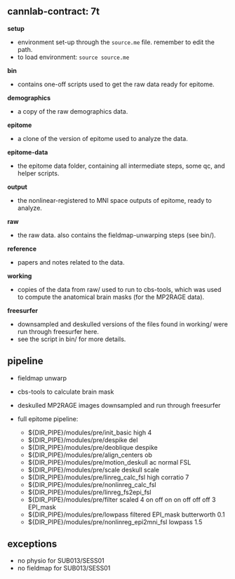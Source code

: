 cannlab-contract: 7t
--------------------

**setup**

+ environment set-up through the `source.me` file. remember to edit the path.
+ to load environment: `source source.me`


**bin**

+ contains one-off scripts used to get the raw data ready for epitome.

**demographics**

+ a copy of the raw demographics data.

**epitome**

+ a clone of the version of epitome used to analyze the data.

**epitome-data**

+ the epitome data folder, containing all intermediate steps, some qc, and helper scripts.

**output**

+ the nonlinear-registered to MNI space outputs of epitome, ready to analyze.

**raw**

+ the raw data. also contains the fieldmap-unwarping steps (see bin/).

**reference**

+ papers and notes related to the data.

**working**

+ copies of the data from raw/ used to run to cbs-tools, which was used to compute the anatomical brain masks (for the MP2RAGE data).

**freesurfer**

+ downsampled and deskulled versions of the files found in working/ were run through freesurfer here.
+ see the script in bin/ for more details.

pipeline
--------
+ fieldmap unwarp
+ cbs-tools to calculate brain mask
+ deskulled MP2RAGE images downsampled and run through freesurfer
+ full epitome pipeline:

    + ${DIR_PIPE}/modules/pre/init_basic high 4
    + ${DIR_PIPE}/modules/pre/despike del
    + ${DIR_PIPE}/modules/pre/deoblique despike
    + ${DIR_PIPE}/modules/pre/align_centers ob
    + ${DIR_PIPE}/modules/pre/motion_deskull ac normal FSL
    + ${DIR_PIPE}/modules/pre/scale deskull scale
    + ${DIR_PIPE}/modules/pre/linreg_calc_fsl high corratio 7
    + ${DIR_PIPE}/modules/pre/nonlinreg_calc_fsl
    + ${DIR_PIPE}/modules/pre/linreg_fs2epi_fsl
    + ${DIR_PIPE}/modules/pre/filter scaled 4 on off on on off off off 3 EPI_mask
    + ${DIR_PIPE}/modules/pre/lowpass filtered EPI_mask butterworth 0.1
    + ${DIR_PIPE}/modules/pre/nonlinreg_epi2mni_fsl lowpass 1.5

exceptions
----------

+ no physio for SUB013/SESS01
+ no fieldmap for SUB013/SESS01

